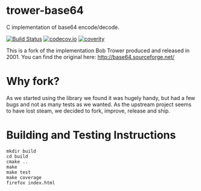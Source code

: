 # trower-base64

C implementation of base64 encode/decode.

[![Build Status](https://travis-ci.org/Comcast/trower-base64.svg?branch=master)](https://travis-ci.org/Comcast/trower-base64) [![codecov.io](http://codecov.io/github/Comcast/trower-base64/coverage.svg?branch=master)](http://codecov.io/github/Comcast/trower-base64?branch=master)
[![coverity](https://img.shields.io/coverity/scan/17585.svg)](https://scan.coverity.com/projects/trower-base64)

This is a fork of the implementation Bob Trower produced and released in 2001.
You can find the original here: http://base64.sourceforge.net/

# Why fork?

As we started using the library we found it was hugely handy, but had a few bugs
and not as many tests as we wanted.  As the upstream project seems to have lost
steam, we decided to fork, improve, release and ship.

# Building and Testing Instructions

```
mkdir build
cd build
cmake ..
make
make test
make coverage
firefox index.html
